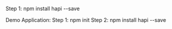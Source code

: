 Step 1: npm install hapi --save



Demo Application:
Step 1: npm init
Step 2: npm install hapi --save